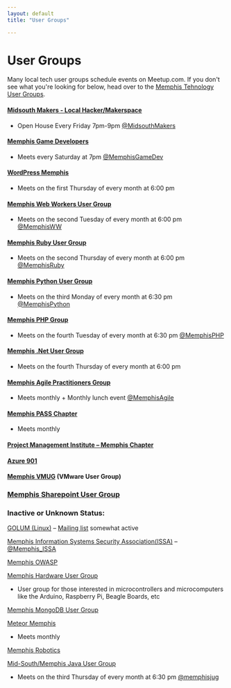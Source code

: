 ```yaml
---
layout: default
title: "User Groups"

---
```

# User Groups

<p class="lead">Many local tech user groups schedule events on Meetup.com.
If you don't see what you're looking for below, head over to the
<a href="http://www.meetup.com/memphis-technology-user-groups/" target="_blank">
Memphis Tehnology User Groups</a>.</p>

#### <a href="http://www.midsouthmakers.org/" target="_blank">Midsouth Makers - Local Hacker/Makerspace</a>
* Open House Every Friday 7pm-9pm <a href="http://twitter.com/MidsouthMakers" target="_blank">@MidsouthMakers</a>

#### <a href="http://www.meetup.com/MemphisGameDev/" target="_blank">Memphis Game Developers</a>
* Meets every Saturday at 7pm <a href="http://twitter.com/MemphisGameDev" target="_blank">@MemphisGameDev</a>

#### <a href="http://www.meetup.com/WordPress-Memphis/" target="_blank">WordPress Memphis</a>
* Meets on the first Thursday of every month at 6:00 pm

#### <a href="http://www.memphiswebworkers.com" target="_blank">Memphis Web Workers User Group</a>
* Meets on the second Tuesday of every month at 6:00 pm <a href="http://twitter.com/MemphisWW" target="_blank">@MemphisWW</a>

#### <a href="http://memphisruby.org" target="_blank">Memphis Ruby User Group</a>
* Meets on the second Thursday of every month at 6:00 pm <a href="http://twitter.com/MemphisRuby" target="_blank">@MemphisRuby</a>

#### <a href="http://www.mempy.org" target="_blank">Memphis Python User Group</a>
* Meets on the third Monday of every month at 6:30 pm <a href="http://twitter.com/MemphisPython" target="_blank">@MemphisPython</a>

#### <a href="http://memphisphp.org" target="_blank">Memphis PHP Group</a>
* Meets on the fourth Tuesday of every month at 6:30 pm <a href="http://twitter.com/memphisphp" target="_blank">@MemphisPHP</a>

#### <a href="http://mnug.net" target="_blank">Memphis .Net User Group</a>
* Meets on the fourth Thursday of every month at 6:00 pm

#### <a href="http://www.memapg.com" target="_blank">Memphis Agile Practitioners Group</a>
* Meets monthly + Monthly lunch event <a href="http://twitter.com/MemphisAgile" target="_blank">@MemphisAgile</a>

#### <a href="http://mem-pass.org" target="_blank">Memphis PASS Chapter</a>
* Meets monthly

#### <a href="http://www.pmimemphis.org" target="_blank">Project Management Institute – Memphis Chapter</a>

#### <a href="https://www.meetup.com/Azure901/" target="_blank">Azure 901</a>

#### <a href="https://www.vmug.com/p/co/ly/gid=129" target="_blank">Memphis VMUG</a> (VMware User Group)

### <a href="http://sharepoint.memphissharepointgroup.com" target="_blank">Memphis Sharepoint User Group</a>

### Inactive or Unknown Status:

<a href="http://www.golum.org" target="_blank">GOLUM (Linux)</a> – <a href="https://groups.google.com/forum/#!forum/golum-group" target="_blank">Mailing list</a> somewhat active

<a href="http://memphis.issa.org" target="_blank">Memphis Information Systems Security Association(ISSA)</a> – <a href="http://twitter.com/Memphis_ISSA" target="_blank">@Memphis_ISSA</a>

<a href="https://www.owasp.org/index.php/Memphis" target="_blank">Memphis OWASP</a>

<a href="http://memhug.com" target="_blank">Memphis Hardware User Group</a>

* User group for those interested in microcontrollers and microcomputers like the Arduino, Raspberry Pi, Beagle Boards, etc

<a href="http://www.meetup.com/Memphis-MongoDB-User-Group/" target="_blank">Memphis MongoDB User Group</a>

<a href="http://www.meetup.com/Meteor-Memphis" target="_blank">Meteor Memphis</a>

* Meets monthly

<a href="https://twitter.com/MemphisRobotics" target="_blank">Memphis Robotics</a>

<a href="http://www.memphisjug.org" target="_blank">Mid-South/Memphis Java User Group</a>

* Meets on the third Thursday of every month at 6:30 pm <a href="http://twitter.com/memphisjug" target="_blank">@memphisjug</a>